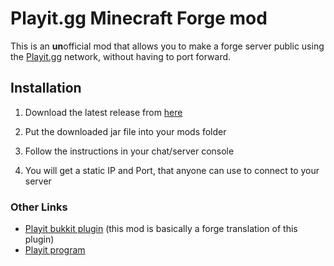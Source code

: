 # Playit.gg Minecraft Forge mod

This is an **un**official mod that allows you to make a forge server public using the [Playit.gg](https://playit.gg) network, without having to port forward.

## Installation

1. Download the latest release from [here](https://github.com/maxomatic458/playit-forge/releases/latest)

2. Put the downloaded jar file into your mods folder

3. Follow the instructions in your chat/server console

4. You will get a static IP and Port, that anyone can use to connect to your server

### Other Links
* [Playit bukkit plugin](https://www.spigotmc.org/resources/playit-gg.105566/) (this mod is basically a forge translation of this plugin)
* [Playit program](https://github.com/playit-cloud/playit-agent)
